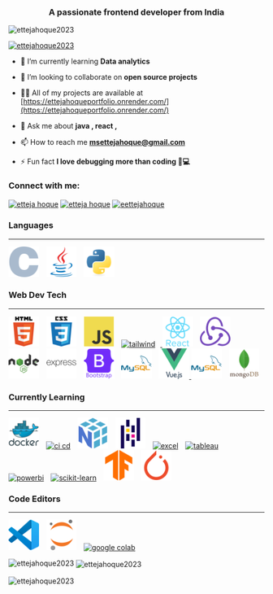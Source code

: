 <h3 align="center">A passionate frontend developer from India</h3>

<p align="left"> <img src="https://komarev.com/ghpvc/?username=ettejahoque2023&label=Profile%20views&color=0e75b6&style=flat" alt="ettejahoque2023" /> </p>

<p align="left"> <a href="https://github.com/ryo-ma/github-profile-trophy"><img src="https://github-profile-trophy.vercel.app/?username=ettejahoque2023" alt="ettejahoque2023" /></a> </p>

- 🌱 I’m currently learning **Data analytics**

- 👯 I’m looking to collaborate on **open source projects**

- 👨‍💻 All of my projects are available at [https://ettejahoqueportfolio.onrender.com/](https://ettejahoqueportfolio.onrender.com/)

- 💬 Ask me about **java , react ,**

- 📫 How to reach me **msettejahoque@gmail.com**

- ⚡ Fun fact **I love debugging more than coding 🐛💻**

<h3 align="left">Connect with me:</h3>
<p align="left">
<a href="https://linkedin.com/in/etteja hoque" target="blank"><img align="center" src="https://raw.githubusercontent.com/rahuldkjain/github-profile-readme-generator/master/src/images/icons/Social/linked-in-alt.svg" alt="etteja hoque" height="30" width="40" /></a>
<a href="https://fb.com/etteja hoque" target="blank"><img align="center" src="https://raw.githubusercontent.com/rahuldkjain/github-profile-readme-generator/master/src/images/icons/Social/facebook.svg" alt="etteja hoque" height="30" width="40" /></a>
<a href="https://instagram.com/eettejahoque" target="blank"><img align="center" src="https://raw.githubusercontent.com/rahuldkjain/github-profile-readme-generator/master/src/images/icons/Social/instagram.svg" alt="eettejahoque" height="30" width="40" /></a>
</p>


<!-- Languages -->
<h3>Languages</h3>
<hr/>
<p align="left">
<a href="https://www.cprogramming.com/" target="_blank" rel="noreferrer"><img src="https://raw.githubusercontent.com/devicons/devicon/master/icons/c/c-original.svg" alt="c" width="60" height="60" style="margin-right:10px;"/></a>
<a href="https://www.java.com" target="_blank" rel="noreferrer"><img src="https://raw.githubusercontent.com/devicons/devicon/master/icons/java/java-original.svg" alt="java" width="60" height="60" style="margin-right:10px;"/></a>
<a href="https://www.python.org" target="_blank" rel="noreferrer"><img src="https://raw.githubusercontent.com/devicons/devicon/master/icons/python/python-original.svg" alt="python" width="60" height="60"/></a>
</p>

<!-- Web Dev Tech -->
<h3>Web Dev Tech</h3>
<hr/>
<p align="left">
<a href="https://www.w3.org/html/" target="_blank" rel="noreferrer"><img src="https://raw.githubusercontent.com/devicons/devicon/master/icons/html5/html5-original-wordmark.svg" alt="html5" width="60" height="60" style="margin-right:10px;"/></a>
<a href="https://www.w3schools.com/css/" target="_blank" rel="noreferrer"><img src="https://raw.githubusercontent.com/devicons/devicon/master/icons/css3/css3-original-wordmark.svg" alt="css3" width="60" height="60" style="margin-right:10px;"/></a>
<a href="https://developer.mozilla.org/en-US/docs/Web/JavaScript" target="_blank" rel="noreferrer"><img src="https://raw.githubusercontent.com/devicons/devicon/master/icons/javascript/javascript-original.svg" alt="javascript" width="60" height="60" style="margin-right:10px;"/></a>
<a href="https://tailwindcss.com/" target="_blank" rel="noreferrer"><img src="https://www.vectorlogo.zone/logos/tailwindcss/tailwindcss-icon.svg" alt="tailwind" width="60" height="60" style="margin-right:10px;"/</a>
<a href="https://reactjs.org/" target="_blank" rel="noreferrer"><img src="https://raw.githubusercontent.com/devicons/devicon/master/icons/react/react-original-wordmark.svg" alt="react" width="60" height="60" style="margin-right:10px;"/></a>
<a href="https://redux.js.org" target="_blank" rel="noreferrer"><img src="https://raw.githubusercontent.com/devicons/devicon/master/icons/redux/redux-original.svg" alt="redux" width="60" height="60" style="margin-right:10px;"/></a>
  <a href="https://nodejs.org" target="_blank" rel="noreferrer"><img src="https://raw.githubusercontent.com/devicons/devicon/master/icons/nodejs/nodejs-original-wordmark.svg" alt="nodejs" width="60" height="60" style="margin-right:10px;"/></a>
<a href="https://expressjs.com" target="_blank" rel="noreferrer"><img src="https://raw.githubusercontent.com/devicons/devicon/master/icons/express/express-original-wordmark.svg" alt="express" width="60" height="60" style="margin-right:10px;"/></a>
<a href="https://getbootstrap.com" target="_blank" rel="noreferrer"><img src="https://raw.githubusercontent.com/devicons/devicon/master/icons/bootstrap/bootstrap-plain-wordmark.svg" alt="bootstrap" width="60" height="60" style="margin-right:10px;"/></a>
<a href="https://www.mysql.com/" target="_blank" rel="noreferrer"><img src="https://raw.githubusercontent.com/devicons/devicon/master/icons/mysql/mysql-original-wordmark.svg" alt="sql" width="60" height="60" style="margin-right:10px;"/></a>
<a href="https://vuejs.org/" target="_blank" rel="noreferrer"><img src="https://raw.githubusercontent.com/devicons/devicon/master/icons/vuejs/vuejs-original-wordmark.svg" alt="vuejs" width="60" height="60"/</a>
<a href="https://www.mysql.com/" target="_blank" rel="noreferrer"><img src="https://raw.githubusercontent.com/devicons/devicon/master/icons/mysql/mysql-original-wordmark.svg" alt="mysql" width="60" height="60"style="margin-right:10px;"/></a>
<a href="https://www.mongodb.com/" target="_blank" rel="noreferrer"><img src="https://raw.githubusercontent.com/devicons/devicon/master/icons/mongodb/mongodb-original-wordmark.svg" alt="mongodb" width="60" height="60"/></a>
</p>

<!-- Currently Learning -->
<h3>Currently Learning</h3>
<hr/>
<p align="left">
<a href="https://www.docker.com/" target="_blank" rel="noreferrer"><img src="https://raw.githubusercontent.com/devicons/devicon/master/icons/docker/docker-original-wordmark.svg" alt="docker" width="60" height="60" style="margin-right:10px;"/></a>
<a href="https://about.gitlab.com/topics/ci-cd/" target="_blank" rel="noreferrer"><img src="https://cdn.jsdelivr.net/gh/devicons/devicon/icons/gitlab/gitlab-original.svg" alt="ci cd" width="60" height="60" style="margin-right:10px;"/></a>
<!-- ================= Data Analysis Skills ================= -->
<a href="https://numpy.org/" target="_blank" rel="noreferrer"><img src="https://raw.githubusercontent.com/devicons/devicon/master/icons/numpy/numpy-original.svg" alt="numpy" width="60" height="60" style="margin-right:10px;"/></a>
<a href="https://pandas.pydata.org/" target="_blank" rel="noreferrer"><img src="https://raw.githubusercontent.com/devicons/devicon/master/icons/pandas/pandas-original.svg" alt="pandas" width="60" height="60" style="margin-right:10px;"/></a>
<a href="https://www.microsoft.com/en/microsoft-365/excel" target="_blank" rel="noreferrer"><img src="https://img.icons8.com/color/48/000000/microsoft-excel-2019.png" alt="excel" width="60" height="60" style="margin-right:10px;"/></a>
<a href="https://public.tableau.com/" target="_blank" rel="noreferrer"><img src="https://img.icons8.com/color/48/000000/tableau-software.png" alt="tableau" width="60" height="60" style="margin-right:10px;"/</a>
<a href="https://powerbi.microsoft.com/" target="_blank" rel="noreferrer"><img src="https://img.icons8.com/color/48/000000/power-bi.png" alt="powerbi" width="60" height="60" style="margin-right:10px;"/></a>
<!-- ================= AI/ML Skills ================= -->
<a href="https://scikit-learn.org/" target="_blank" rel="noreferrer"><img src="https://upload.wikimedia.org/wikipedia/commons/0/05/Scikit_learn_logo_small.svg" alt="scikit-learn" width="60" height="60" style="margin-right:10px;"/></a>
<a href="https://www.tensorflow.org/" target="_blank" rel="noreferrer"><img src="https://raw.githubusercontent.com/devicons/devicon/master/icons/tensorflow/tensorflow-original.svg" alt="tensorflow" width="60" height="60" style="margin-right:10px;"/></a>
<a href="https://pytorch.org/" target="_blank" rel="noreferrer"><img src="https://raw.githubusercontent.com/devicons/devicon/master/icons/pytorch/pytorch-original.svg" alt="pytorch" width="60" height="60" style="margin-right:10px;"/></a>
</p>
<h3>Code Editors</h3>
<hr/>
<p align="left">
<a href="https://code.visualstudio.com/" target="_blank" rel="noreferrer"><img src="https://raw.githubusercontent.com/devicons/devicon/master/icons/vscode/vscode-original.svg" alt="vscode" width="60" height="60" style="margin-right:10px;"/></a>
<a href="https://jupyter.org/" target="_blank" rel="noreferrer"><img src="https://raw.githubusercontent.com/devicons/devicon/master/icons/jupyter/jupyter-original.svg" alt="jupyter" width="60" height="60" style="margin-right:10px;"/></a>
<a href="https://colab.research.google.com/" target="_blank" rel="noreferrer"><img src="https://colab.research.google.com/img/colab_favicon_256px.png" alt="google colab" width="60" height="60" style="margin-right:10px;"/></a>
</p>


<p><img align="left" src="https://github-readme-stats.vercel.app/api/top-langs?username=ettejahoque2023&show_icons=true&locale=en&layout=compact" alt="ettejahoque2023" /></p>

<p>&nbsp;<img align="center" src="https://github-readme-stats.vercel.app/api?username=ettejahoque2023&show_icons=true&locale=en" alt="ettejahoque2023" /></p>

<p><img align="center" src="https://github-readme-streak-stats.herokuapp.com/?user=ettejahoque2023&" alt="ettejahoque2023"/></p>
